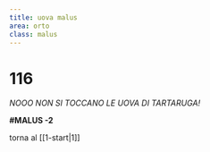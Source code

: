 ```yaml
---
title: uova malus
area: orto
class: malus
---
```

# 116
_NOOO NON SI TOCCANO LE UOVA DI TARTARUGA!_

**#MALUS -2**

torna al [[1-start|1]]
